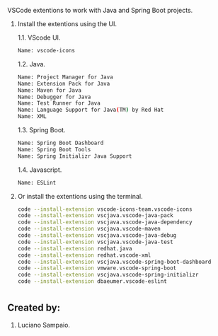 VSCode extentions to work with Java and Spring Boot projects.

1. Install the extentions using the UI.

    1.1. VScode UI.
    ```bash
    Name: vscode-icons
    ```

    1.2. Java.
    ```bash
    Name: Project Manager for Java
    Name: Extension Pack for Java
    Name: Maven for Java
    Name: Debugger for Java
    Name: Test Runner for Java
    Name: Language Support for Java(TM) by Red Hat
    Name: XML
    ```

    1.3. Spring Boot.
    ```bash
    Name: Spring Boot Dashboard
    Name: Spring Boot Tools
    Name: Spring Initializr Java Support
    ```

    1.4. Javascript.
    ```bash
    Name: ESLint
    ```

5. Or install the extentions using the terminal.
    ```bash
    code --install-extension vscode-icons-team.vscode-icons
    code --install-extension vscjava.vscode-java-pack
    code --install-extension vscjava.vscode-java-dependency
    code --install-extension vscjava.vscode-maven
    code --install-extension vscjava.vscode-java-debug
    code --install-extension vscjava.vscode-java-test
    code --install-extension redhat.java
    code --install-extension redhat.vscode-xml
    code --install-extension vscjava.vscode-spring-boot-dashboard
    code --install-extension vmware.vscode-spring-boot
    code --install-extension vscjava.vscode-spring-initializr
    code --install-extension dbaeumer.vscode-eslint
    ```

#
## Created by:

1. Luciano Sampaio.
